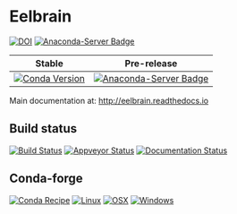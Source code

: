 # Eelbrain

[![DOI](https://zenodo.org/badge/3651023.svg)](https://zenodo.org/badge/latestdoi/3651023)
[![Anaconda-Server Badge](https://anaconda.org/christianbrodbeck/eelbrain/badges/installer/conda.svg)](https://github.com/christianbrodbeck/Eelbrain/wiki/Installing)


| Stable | Pre-release |
| ------ | ----------- |
| [![Conda Version](https://img.shields.io/conda/vn/conda-forge/eelbrain.svg)](https://anaconda.org/conda-forge/eelbrain) | [![Anaconda-Server Badge](https://anaconda.org/christianbrodbeck/eelbrain/badges/version.svg)](https://anaconda.org/christianbrodbeck/eelbrain) |

Main documentation at: http://eelbrain.readthedocs.io

## Build status

[![Build Status](https://travis-ci.org/christianbrodbeck/Eelbrain.svg?branch=master)](https://travis-ci.org/christianbrodbeck/Eelbrain) 
[![Appveyor Status](https://ci.appveyor.com/api/projects/status/5rwhgtsfku953f12/branch/master?svg=true)](https://ci.appveyor.com/project/christianbrodbeck/eelbrain/branch/master)
[![Documentation Status](https://readthedocs.org/projects/eelbrain/badge/?version=latest)](http://eelbrain.readthedocs.io/en/latest/) 


## Conda-forge

[![Conda Recipe](https://img.shields.io/badge/recipe-eelbrain-green.svg)](https://github.com/conda-forge/eelbrain-feedstock)
[![Linux](https://img.shields.io/circleci/project/github/conda-forge/eelbrain-feedstock/master.svg?label=Linux)](https://circleci.com/gh/conda-forge/eelbrain-feedstock)
[![OSX](https://img.shields.io/travis/conda-forge/eelbrain-feedstock/master.svg?label=macOS)](https://travis-ci.org/conda-forge/eelbrain-feedstock)
[![Windows](https://img.shields.io/appveyor/ci/conda-forge/eelbrain-feedstock/master.svg?label=Windows)](https://ci.appveyor.com/project/conda-forge/eelbrain-feedstock/branch/master)
